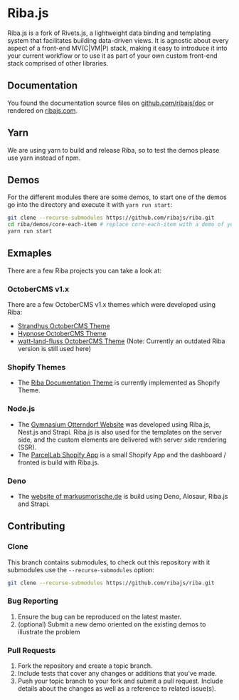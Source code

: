 # Riba.js

Riba.js is a fork of Rivets.js, a lightweight data binding and templating system that facilitates building data-driven views. It is agnostic about every aspect of a front-end MV(C|VM|P) stack, making it easy to introduce it into your current workflow or to use it as part of your own custom front-end stack comprised of other libraries.

## Documentation

You found the documentation source files on [github.com/ribajs/doc](https://github.com/ribajs/doc) or rendered on [ribajs.com](https://ribajs.com/).

## Yarn

We are using yarn to build and release Riba, so to test the demos please use yarn instead of npm.

## Demos

For the different modules there are some demos, to start one of the demos go into the directory and execute it with `yarn run start`: 

```bash
git clone --recurse-submodules https://github.com/ribajs/riba.git
cd riba/demos/core-each-item # replace core-each-item with a demo of your choice
yarn run start
```

## Exmaples

There are a few Riba projects you can take a look at:

### OctoberCMS v1.x

There are a few OctoberCMS v1.x themes which were developed using Riba:

* [Strandhus OctoberCMS Theme](https://github.com/ArtCodeStudio/strandhus-october-theme)
* [Hypnose OctoberCMS Theme](https://github.com/ArtCodeStudio/hypnose-october-theme)
* [watt-land-fluss OctoberCMS Theme](https://github.com/ArtCodeStudio/wattlandfluss-october-theme) (Note: Currently an outdated Riba version is still used here)

### Shopify Themes

* The [Riba Documentation Theme](https://github.com/ribajs/doc) is currently implemented as Shopify Theme.

### Node.js

* The [Gymnasium Otterndorf Website](https://github.com/ArtCodeStudio/gymnasium-otterndorf-website) was developed using Riba.js, Nest.js and Strapi. Riba.js is also used for the templates on the server side, and the custom elements are delivered with server side rendering (SSR).
* The [ParcelLab Shopify App](https://github.com/ArtCodeStudio/parcel-lab-shopify-app) is a small Shopify App and the dashboard / fronted is build with Riba.js.

### Deno

* The [website of markusmorische.de](https://github.com/ArtCodeStudio/markus-morische-rechtsanwalt-website) is build using Deno, Alosaur, Riba.js and Strapi. 
## Contributing

### Clone

This branch contains submodules, to check out this repository with it submodules use the `--recurse-submodules` option:

```bash
git clone --recurse-submodules https://github.com/ribajs/riba.git
```

### Bug Reporting

1. Ensure the bug can be reproduced on the latest master.
2. (optional) Submit a new demo oriented on the existing demos to illustrate the problem

### Pull Requests

1. Fork the repository and create a topic branch.
2. Include tests that cover any changes or additions that you've made.
3. Push your topic branch to your fork and submit a pull request. Include details about the changes as well as a reference to related issue(s).
